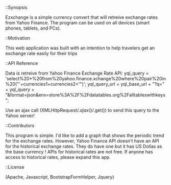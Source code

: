 ::Synopsis

Ezxchange is a simple currency convert that will retreive exchange rates from Yahoo Finance. The program can be used on all devices (smart phones, tablets, and PCs). 

::Motivation

This web application was built with an intention to help travelers get an exchange rate easily for their trips 


::API Reference

Data is retreive from Yahoo Finance Exchange Rate API:
yql_query = 'select%20*%20from%20yahoo.finance.xchange%20where%20pair%20in%20("'+currencies1+currencies2+'")';
yql_query_url = yql_base_url + "?q=" + yql_query + "&format=json&env=store%3A%2F%2Fdatatables.org%2Falltableswithkeys";

Use an  ajax call (XMLHttpRequest/$.ajax()/$.get()) to send this query to the Yahoo server!

::Contributors

This program is simple. I'd like to add a graph that shows the periodic trend for the exchange rates. However, Yahoo Finance API doesn't have an API for the historical exchange rates.
They do have one but it has US Dollas as the base currency ! APIs for historical rates are not free. If anyone has access to historical rates, please expand this app. 

::License

(Apache, Javascript, BootstrapFormHelper, Jquery)
